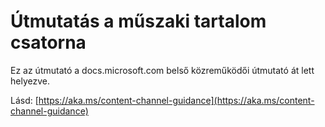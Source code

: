 # <a name="technical-content-channel-guidance"></a>Útmutatás a műszaki tartalom csatorna

Ez az útmutató a docs.microsoft.com belső közreműködői útmutató át lett helyezve.

Lásd: [https://aka.ms/content-channel-guidance](https://aka.ms/content-channel-guidance)